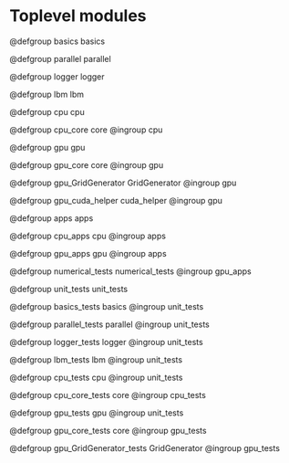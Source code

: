 <!-- SPDX-License-Identifier: GPL-3.0-or-later -->
<!-- SPDX-FileCopyrightText: Copyright © VirtualFluids Project contributors, see AUTHORS.md in root folder -->

# Toplevel modules

@defgroup basics basics

@defgroup parallel parallel

@defgroup logger logger

@defgroup lbm lbm

@defgroup cpu cpu

@defgroup cpu_core core
@ingroup cpu

@defgroup gpu gpu

@defgroup gpu_core core
@ingroup gpu

@defgroup gpu_GridGenerator GridGenerator
@ingroup gpu

@defgroup gpu_cuda_helper cuda_helper
@ingroup gpu



@defgroup apps apps

@defgroup cpu_apps cpu
@ingroup apps

@defgroup gpu_apps gpu
@ingroup apps


@defgroup numerical_tests numerical_tests
@ingroup gpu_apps


@defgroup unit_tests unit_tests
 
@defgroup basics_tests basics
@ingroup unit_tests

@defgroup parallel_tests parallel
@ingroup unit_tests

@defgroup logger_tests logger
@ingroup unit_tests

@defgroup lbm_tests lbm
@ingroup unit_tests

@defgroup cpu_tests cpu
@ingroup unit_tests

@defgroup cpu_core_tests core
@ingroup cpu_tests

@defgroup gpu_tests gpu
@ingroup unit_tests

@defgroup gpu_core_tests core
@ingroup gpu_tests

@defgroup gpu_GridGenerator_tests GridGenerator
@ingroup gpu_tests